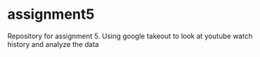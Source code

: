 # assignment5
Repository for assignment 5. Using google takeout to look at youtube watch history and analyze the data
